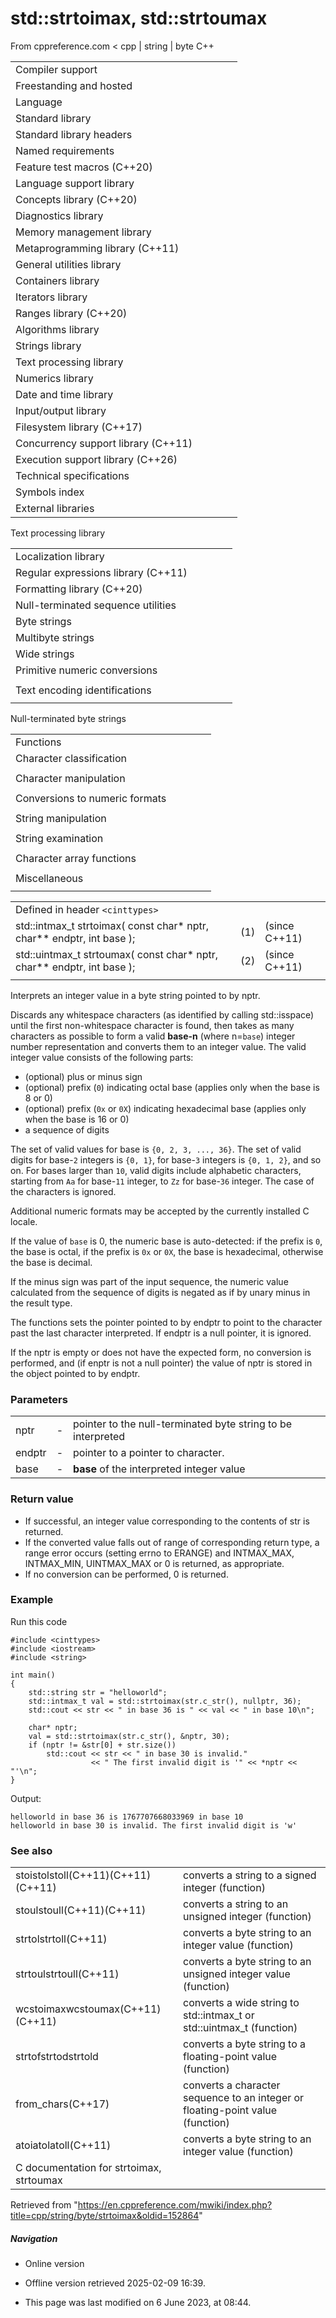 # std::strtoimax, std::strtoumax

From cppreference.com
< cpp‎ | string‎ | byte
C++

|  |  |  |  |  |
| --- | --- | --- | --- | --- |
| Compiler support | | | | |
| Freestanding and hosted | | | | |
| Language | | | | |
| Standard library | | | | |
| Standard library headers | | | | |
| Named requirements | | | | |
| Feature test macros (C++20) | | | | |
| Language support library | | | | |
| Concepts library (C++20) | | | | |
| Diagnostics library | | | | |
| Memory management library | | | | |
| Metaprogramming library (C++11) | | | | |
| General utilities library | | | | |
| Containers library | | | | |
| Iterators library | | | | |
| Ranges library (C++20) | | | | |
| Algorithms library | | | | |
| Strings library | | | | |
| Text processing library | | | | |
| Numerics library | | | | |
| Date and time library | | | | |
| Input/output library | | | | |
| Filesystem library (C++17) | | | | |
| Concurrency support library (C++11) | | | | |
| Execution support library (C++26) | | | | |
| Technical specifications | | | | |
| Symbols index | | | | |
| External libraries | | | | |

Text processing library

|  |  |  |  |  |
| --- | --- | --- | --- | --- |
| Localization library | | | | |
| Regular expressions library (C++11) | | | | |
| Formatting library (C++20) | | | | |
| Null-terminated sequence utilities | | | | |
| Byte strings | | | | |
| Multibyte strings | | | | |
| Wide strings | | | | |
| Primitive numeric conversions | | | | |
| |  |  |  |  |  | | --- | --- | --- | --- | --- | | to_chars(C++17) | | | | | | to_chars_result(C++17) | | | | | | from_chars(C++17) | | | | | | from_chars_result(C++17) | | | | | | chars_format(C++17) | | | | | |
| Text encoding identifications | | | | |
| |  |  |  |  |  | | --- | --- | --- | --- | --- | | text_encoding(C++26) | | | | | |

Null-terminated byte strings

|  |  |  |  |  |
| --- | --- | --- | --- | --- |
| Functions | | | | |
| Character classification | | | | |
| |  |  |  |  |  | | --- | --- | --- | --- | --- | | isalnum | | | | | | isalpha | | | | | | islower | | | | | | isupper | | | | | | isdigit | | | | | | isxdigit | | | | | | |  |  |  |  |  | | --- | --- | --- | --- | --- | | isblank(C++11) | | | | | | iscntrl | | | | | | isgraph | | | | | | isspace | | | | | | isprint | | | | | | ispunct | | | | | |
| Character manipulation | | | | |
| |  |  |  |  |  | | --- | --- | --- | --- | --- | | tolower | | | | | | |  |  |  |  |  | | --- | --- | --- | --- | --- | | toupper | | | | | |
| Conversions to numeric formats | | | | |
| |  |  |  |  |  | | --- | --- | --- | --- | --- | | atof | | | | | | atoiatolatoll(C++11) | | | | | | strtolstrtoll(C++11) | | | | | |  | | | | | | |  |  |  |  |  | | --- | --- | --- | --- | --- | | strtoulstrtoull(C++11) | | | | | | strtofstrtodstrtold(C++11)(C++11) | | | | | | ****strtoimaxstrtouimax****(C++11)(C++11) | | | | | |
| String manipulation | | | | |
| |  |  |  |  |  | | --- | --- | --- | --- | --- | | strcpy | | | | | | strncpy | | | | | | strxfrm | | | | | | |  |  |  |  |  | | --- | --- | --- | --- | --- | | strcat | | | | | | strncat | | | | | |  | | | | | |
| String examination | | | | |
| |  |  |  |  |  | | --- | --- | --- | --- | --- | | strlen | | | | | | strcmp | | | | | | strncmp | | | | | | strcoll | | | | | | strchr | | | | | | strrchr | | | | | | |  |  |  |  |  | | --- | --- | --- | --- | --- | | strspn | | | | | | strcspn | | | | | | strpbrk | | | | | | strstr | | | | | | strtok | | | | | |  | | | | | |
| Character array functions | | | | |
| |  |  |  |  |  | | --- | --- | --- | --- | --- | | memchr | | | | | | memcmp | | | | | | memset | | | | | | |  |  |  |  |  | | --- | --- | --- | --- | --- | | memcpy | | | | | | memmove | | | | | |  | | | | | |
| Miscellaneous | | | | |
| |  |  |  |  |  | | --- | --- | --- | --- | --- | | strerror | | | | | |

|  |  |  |
| --- | --- | --- |
| Defined in header `<cinttypes>` |  |  |
| std::intmax_t strtoimax( const char\* nptr, char\*\* endptr, int base ); | (1) | (since C++11) |
| std::uintmax_t strtoumax( const char\* nptr, char\*\* endptr, int base ); | (2) | (since C++11) |
|  |  |  |

Interprets an integer value in a byte string pointed to by nptr.

Discards any whitespace characters (as identified by calling std::isspace) until the first non-whitespace character is found, then takes as many characters as possible to form a valid **base-n** (where n=`base`) integer number representation and converts them to an integer value. The valid integer value consists of the following parts:

- (optional) plus or minus sign
- (optional) prefix (`0`) indicating octal base (applies only when the base is 8 or ​0​)
- (optional) prefix (`0x` or `0X`) indicating hexadecimal base (applies only when the base is 16 or ​0​)
- a sequence of digits

The set of valid values for base is `{0, 2, 3, ..., 36}`. The set of valid digits for base-`2` integers is `{0, 1}`, for base-`3` integers is `{0, 1, 2}`, and so on. For bases larger than `10`, valid digits include alphabetic characters, starting from `Aa` for base-`11` integer, to `Zz` for base-`36` integer. The case of the characters is ignored.

Additional numeric formats may be accepted by the currently installed C locale.

If the value of `base` is ​0​, the numeric base is auto-detected: if the prefix is `0`, the base is octal, if the prefix is `0x` or `0X`, the base is hexadecimal, otherwise the base is decimal.

If the minus sign was part of the input sequence, the numeric value calculated from the sequence of digits is negated as if by unary minus in the result type.

The functions sets the pointer pointed to by endptr to point to the character past the last character interpreted. If endptr is a null pointer, it is ignored.

If the nptr is empty or does not have the expected form, no conversion is performed, and (if enptr is not a null pointer) the value of nptr is stored in the object pointed to by endptr.

### Parameters

|  |  |  |
| --- | --- | --- |
| nptr | - | pointer to the null-terminated byte string to be interpreted |
| endptr | - | pointer to a pointer to character. |
| base | - | **base** of the interpreted integer value |

### Return value

- If successful, an integer value corresponding to the contents of str is returned.
- If the converted value falls out of range of corresponding return type, a range error occurs (setting errno to ERANGE) and INTMAX_MAX, INTMAX_MIN, UINTMAX_MAX or ​0​ is returned, as appropriate.
- If no conversion can be performed, ​0​ is returned.

### Example

Run this code

```
#include <cinttypes>
#include <iostream>
#include <string>
 
int main()
{
    std::string str = "helloworld";
    std::intmax_t val = std::strtoimax(str.c_str(), nullptr, 36);
    std::cout << str << " in base 36 is " << val << " in base 10\n";
 
    char* nptr;
    val = std::strtoimax(str.c_str(), &nptr, 30);
    if (nptr != &str[0] + str.size())
        std::cout << str << " in base 30 is invalid."
                  << " The first invalid digit is '" << *nptr << "'\n";
}

```

Output:

```
helloworld in base 36 is 1767707668033969 in base 10
helloworld in base 30 is invalid. The first invalid digit is 'w'

```

### See also

|  |  |
| --- | --- |
| stoistolstoll(C++11)(C++11)(C++11) | converts a string to a signed integer   (function) |
| stoulstoull(C++11)(C++11) | converts a string to an unsigned integer   (function) |
| strtolstrtoll(C++11) | converts a byte string to an integer value   (function) |
| strtoulstrtoull(C++11) | converts a byte string to an unsigned integer value   (function) |
| wcstoimaxwcstoumax(C++11)(C++11) | converts a wide string to std::intmax_t or std::uintmax_t   (function) |
| strtofstrtodstrtold | converts a byte string to a floating-point value   (function) |
| from_chars(C++17) | converts a character sequence to an integer or floating-point value   (function) |
| atoiatolatoll(C++11) | converts a byte string to an integer value   (function) |
| C documentation for strtoimax, strtoumax | |

Retrieved from "<https://en.cppreference.com/mwiki/index.php?title=cpp/string/byte/strtoimax&oldid=152864>"

##### Navigation

- Online version
- Offline version retrieved 2025-02-09 16:39.

- This page was last modified on 6 June 2023, at 08:44.